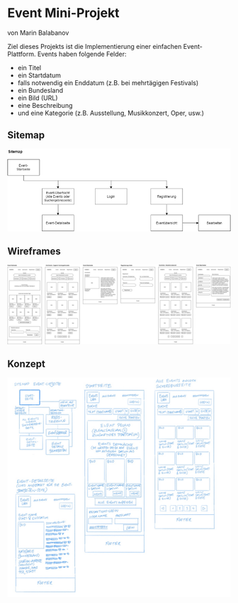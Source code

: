 # Event Mini-Projekt
von Marin Balabanov

Ziel dieses Projekts ist die Implementierung einer einfachen Event-Plattform. Events haben folgende Felder:
- ein Titel
- ein Startdatum
- falls notwendig ein Enddatum (z.B. bei mehrtägigen Festivals)
- ein Bundesland
- ein Bild (URL)
- eine Beschreibung
- und eine Kategorie (z.B. Ausstellung, Musikkonzert, Oper, usw.)


## Sitemap

![Sitemap](documentation/sitemap.png)

## Wireframes

![Wireframes](documentation/wireframes.png)

## Konzept
![Konzeptskizze](documentation/skizze.jpg)